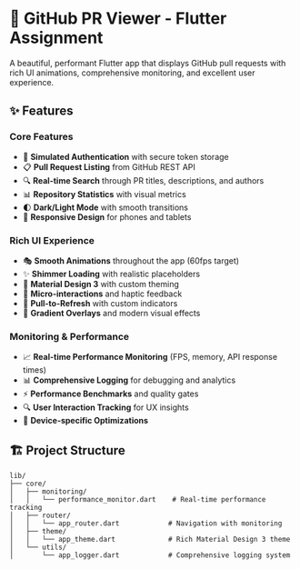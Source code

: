 # 🚀 GitHub PR Viewer - Flutter Assignment

A beautiful, performant Flutter app that displays GitHub pull requests with rich UI animations, comprehensive monitoring, and excellent user experience.

## ✨ Features

### Core Features
- 🔐 **Simulated Authentication** with secure token storage
- 📋 **Pull Request Listing** from GitHub REST API
- 🔍 **Real-time Search** through PR titles, descriptions, and authors
- 📊 **Repository Statistics** with visual metrics
- 🌓 **Dark/Light Mode** with smooth transitions
- 📱 **Responsive Design** for phones and tablets

### Rich UI Experience
- 🎭 **Smooth Animations** throughout the app (60fps target)
- ✨ **Shimmer Loading** with realistic placeholders
- 🎨 **Material Design 3** with custom theming
- 💫 **Micro-interactions** and haptic feedback
- 🎯 **Pull-to-Refresh** with custom indicators
- 🌈 **Gradient Overlays** and modern visual effects

### Monitoring & Performance
- 📈 **Real-time Performance Monitoring** (FPS, memory, API response times)
- 📊 **Comprehensive Logging** for debugging and analytics
- ⚡ **Performance Benchmarks** and quality gates
- 🔍 **User Interaction Tracking** for UX insights
- 📱 **Device-specific Optimizations**

## 🏗️ Project Structure


```
lib/
├── core/
│   ├── monitoring/
│   │   └── performance_monitor.dart    # Real-time performance tracking
│   ├── router/
│   │   └── app_router.dart            # Navigation with monitoring
│   ├── theme/
│   │   └── app_theme.dart             # Rich Material Design 3 theme
│   └── utils/
│       └── app_logger.dart            # Comprehensive logging system